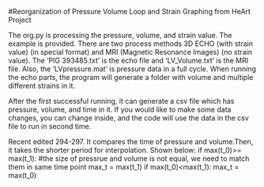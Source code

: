 #Reorganization of Pressure Volume Loop and Strain Graphing from HeArt Project 

The org.py is processing the pressure, volume, and strain value. The example is provided. There are two process methods 3D ECHO (with strain value) (in special format) and MRI (Magnetic Resonance Images) (no strain value). The ‘PIG 393485.txt’ is the echo file and ‘LV_Volume.txt’ is the MRI file. Also, the ‘LVpressure.mat’ is pressure data in a full cycle. When running the echo parts, the program will generate a folder with volume and multiple different strains in it.  

After the first successful running, it can generate a csv file which has pressure, volume, and time in it. If you would like to make some data changes, you can change inside, and the code will use the data in the csv file to run in second time.  

Recent edited 294-297. It compares the time of pressure and volume.Then, it takes the shorter period for interpolation. Shown below:
if max(t_0)>= max(t_1):                     #the size of pressrue and volume is not equal, we need to match them in same time point
     max_t = max(t_1)
if max(t_0)<max(t_1):
     max_t = max(t_0)

